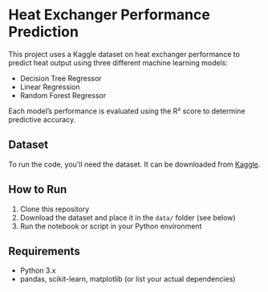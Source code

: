 # Heat Exchanger Performance Prediction

This project uses a Kaggle dataset on heat exchanger performance to predict heat output using three different machine learning models:

- Decision Tree Regressor  
- Linear Regression  
- Random Forest Regressor

Each model’s performance is evaluated using the R² score to determine predictive accuracy.

## Dataset

To run the code, you'll need the dataset. It can be downloaded from [Kaggle](https://www.kaggle.com/datasets/desmondaubery/raretechsea1-60).

## How to Run

1. Clone this repository  
2. Download the dataset and place it in the `data/` folder (see below)  
3. Run the notebook or script in your Python environment  

## Requirements

- Python 3.x  
- pandas, scikit-learn, matplotlib (or list your actual dependencies)
